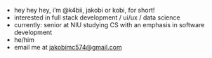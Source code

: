 - hey hey hey, i’m @k4bii, jakobi or kobi, for short!
- interested in full stack development / ui/ux / data science
- currently: senior at NIU studying CS with an emphasis in software development
- he/him
- email me at jakobimc574@gmail.com

<!---
k4bii/k4bii is a ✨ special ✨ repository because its `README.md` (this file) appears on your GitHub profile.
You can click the Preview link to take a look at your changes.
--->
